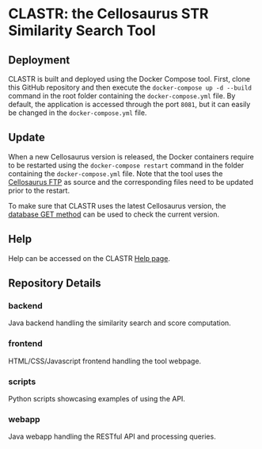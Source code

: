 CLASTR: the Cellosaurus STR Similarity Search Tool
======

Deployment
------

CLASTR is built and deployed using the Docker Compose tool. First, clone this GitHub repository and then execute the `docker-compose up -d --build` command in the root folder containing the `docker-compose.yml` file. By default, the application is accessed through the port `8081`, but it can easily be changed in the `docker-compose.yml` file.

Update
------

When a new Cellosaurus version is released, the Docker containers require to be restarted using the `docker-compose restart` command in the folder containing the `docker-compose.yml` file. Note that the tool uses the [Cellosaurus FTP](ftp://ftp.expasy.org/databases/cellosaurus) as source and the corresponding files need to be updated prior to the restart.

To make sure that CLASTR uses the latest Cellosaurus version, the [database GET method](https://web.expasy.org/cellosaurus-str-search/api/database) can be used to check the current version.

Help
------

Help can be accessed on the CLASTR [Help page](https://web.expasy.org/cellosaurus-str-search/help.html).

Repository Details
------

### backend

Java backend handling the similarity search and score computation.

### frontend

HTML/CSS/Javascript frontend handling the tool webpage.

### scripts

Python scripts showcasing examples of using the API.

### webapp

Java webapp handling the RESTful API and processing queries.
